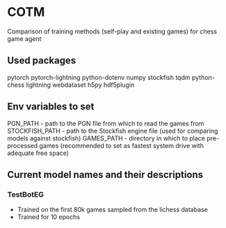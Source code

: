 # COTM
 Comparison of training methods (self-play and existing games) for chess game agent

## Used packages
pytorch
pytorch-lightning
python-dotenv
numpy
stockfish
tqdm
python-chess
lightning
webdataset
h5py
hdf5plugin

## Env variables to set
PGN_PATH - path to the PGN file from which to read the games from
STOCKFISH_PATH - path to the Stockfish engine file (used for comparing models against stockfish)
GAMES_PATH - directory in which to place pre-processed games (recommended to set as fastest system drive with adequate free space)

## Current model names and their descriptions

### TestBotEG
- Trained on the first 80k games sampled from the lichess database
- Trained for 10 epochs

